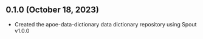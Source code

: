 ## 0.1.0 (October 18, 2023)

- Created the apoe-data-dictionary data dictionary repository using Spout v1.0.0
